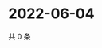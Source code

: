 # 2022-06-04

共 0 条

<!-- BEGIN WEIBO -->
<!-- 最后更新时间 Sat Jun 04 2022 19:00:47 GMT+0800 (China Standard Time) -->

<!-- END WEIBO -->
